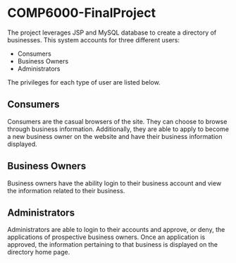 # COMP6000-FinalProject

The project leverages JSP and MySQL database to create a directory of businesses. This system accounts for three different users:
* Consumers
* Business Owners
* Administrators

The privileges for each type of user are listed below.

## Consumers
Consumers are the casual browsers of the site. They can choose to browse through business information. Additionally, they are able to apply to become a new business owner
on the website and have their business information displayed.

## Business Owners
Business owners have the ability login to their business account and view the information related to their business.

## Administrators
Administrators are able to login to their accounts and approve, or deny, the applications of prospective business owners. Once an application is approved, the information
pertaining to that business is displayed on the directory home page. 
